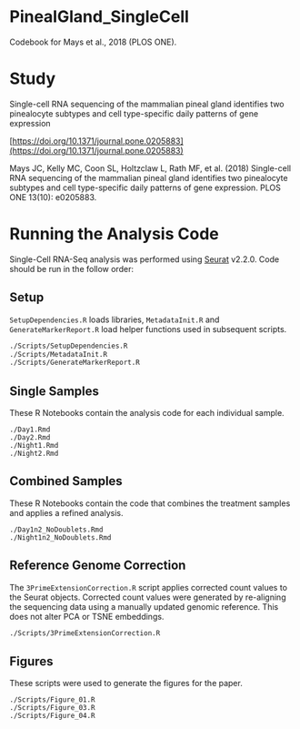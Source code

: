 # PinealGland_SingleCell
Codebook for Mays et al., 2018 (PLOS ONE). 

# Study 
Single-cell RNA sequencing of the mammalian pineal gland identifies two pinealocyte subtypes and cell type-specific daily patterns of gene expression

[https://doi.org/10.1371/journal.pone.0205883](https://doi.org/10.1371/journal.pone.0205883)

Mays JC, Kelly MC, Coon SL, Holtzclaw L, Rath MF, et al. (2018) Single-cell RNA sequencing of the mammalian pineal gland identifies two pinealocyte subtypes and cell type-specific daily patterns of gene expression. PLOS ONE 13(10): e0205883.

# Running the Analysis Code
Single-Cell RNA-Seq analysis was performed using [Seurat](github.com/satijalab/seurat) v2.2.0. 
Code should be run in the follow order:
## Setup
`SetupDependencies.R` loads libraries, `MetadataInit.R` and `GenerateMarkerReport.R` load helper functions used in subsequent scripts.

```markdown
./Scripts/SetupDependencies.R
./Scripts/MetadataInit.R
./Scripts/GenerateMarkerReport.R
```
## Single Samples
These R Notebooks contain the analysis code for each individual sample.
```
./Day1.Rmd
./Day2.Rmd
./Night1.Rmd
./Night2.Rmd
```
## Combined Samples
These R Notebooks contain the code that combines the treatment samples and applies a refined analysis. 
```
./Day1n2_NoDoublets.Rmd
./Night1n2_NoDoublets.Rmd
```
## Reference Genome Correction
The `3PrimeExtensionCorrection.R` script applies corrected count values to the Seurat objects. Corrected count values were generated by re-aligning the sequencing data using a manually updated genomic reference. This does not alter PCA or TSNE embeddings. 
```markdown
./Scripts/3PrimeExtensionCorrection.R
```

## Figures

These scripts were used to generate the figures for the paper.

```
./Scripts/Figure_01.R
./Scripts/Figure_03.R
./Scripts/Figure_04.R
```


